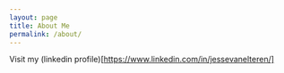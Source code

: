 ```yaml
---
layout: page
title: About Me
permalink: /about/
---
```


Visit my (linkedin profile)[https://www.linkedin.com/in/jessevanelteren/]